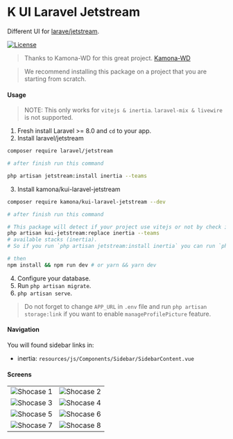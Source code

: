 # K UI Laravel Jetstream

Different UI for [larave/jetstream](https://github.com/laravel/jetstream).

[![License](https://img.shields.io/github/license/Kamona-WD/kui-laravel-jetstream)](https://github.com/Kamona-WD/kui-laravel-jetstream/blob/main/LICENSE.md)

> Thanks to Kamona-WD for this great project. [Kamona-WD](https://github.com/Kamona-WD/kui-laravel-jetstream)

> We recommend installing this package on a project that you are starting from scratch.

#### Usage
> NOTE: This only works for `vitejs & inertia`. `laravel-mix & livewire` is not supported.

1. Fresh install Laravel >= 8.0 and `cd` to your app.
2. Install laravel/jetstream

```sh
composer require laravel/jetstream

# after finish run this command

php artisan jetstream:install inertia --teams
```

3. Install kamona/kui-laravel-jetstream

```sh
composer require kamona/kui-laravel-jetstream --dev

# after finish run this command

# This package will detect if your project use vitejs or not by check if vite.config.js exist or not.
php artisan kui-jetstream:replace inertia --teams
# available stacks (inertia).
# So if you run `php artisan jetstream:install inertia` you can run `php artisan kui-jetstream:replace inertia`

# then
npm install && npm run dev # or yarn && yarn dev
```

4. Configure your database.
5. Run `php artisan migrate`.
6. `php artisan serve`.

> Do not forget to change `APP_URL` in `.env` file and run `php artisan storage:link` if you want to enable `manageProfilePicture` feature.

#### Navigation

You will found sidebar links in:

- inertia: `resources/js/Components/Sidebar/SidebarContent.vue`

#### Screens

|                                     |                                    |
| ----------------------------------- | ---------------------------------- |
| ![Shocase 1](screens/r-light.png)   | ![Shocase 2](screens/l-dark.png)   |
| ![Shocase 3](screens/d-light.png)   | ![Shocase 4](screens/d-dark.png)   |
| ![Shocase 5](screens/t-light.png)   | ![Shocase 6](screens/t-dark.png)   |
| ![Shocase 7](screens/api-light.png) | ![Shocase 8](screens/api-dark.png) |
